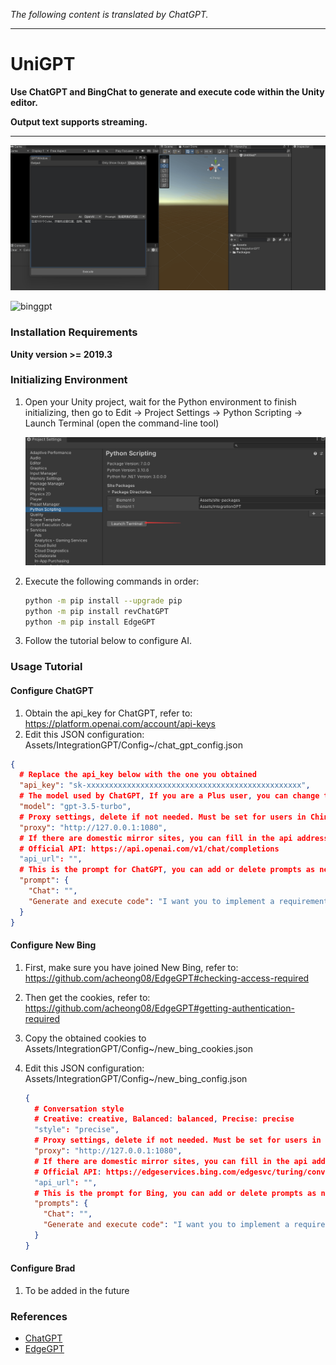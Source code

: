 *The following content is translated by ChatGPT.*

---

# UniGPT

**Use ChatGPT and BingChat to generate and execute code within the Unity editor.**

**Output text supports streaming.**

------

![chatgpt](Screenshots/chatgpt.gif)

![binggpt](Screenshots/binggpt.gif)

### Installation Requirements

**Unity version >= 2019.3**

### Initializing Environment

1. Open your Unity project, wait for the Python environment to finish initializing, then go to Edit -> Project Settings -> Python Scripting -> Launch Terminal (open the command-line tool)

   ![image-20230324020733689](Screenshots/image-20230324020733689.png)

2. Execute the following commands in order:

   ```bash
   python -m pip install --upgrade pip
   python -m pip install revChatGPT
   python -m pip install EdgeGPT
   ```

3. Follow the tutorial below to configure AI.

### Usage Tutorial

#### Configure ChatGPT

1. Obtain the api_key for ChatGPT, refer to: https://platform.openai.com/account/api-keys
2. Edit this JSON configuration: Assets/IntegrationGPT/Config~/chat_gpt_config.json

```json
{
  # Replace the api_key below with the one you obtained
  "api_key": "sk-xxxxxxxxxxxxxxxxxxxxxxxxxxxxxxxxxxxxxxxxxxxxxxxx",
  # The model used by ChatGPT, If you are a Plus user, you can change the model to gpt-4.
  "model": "gpt-3.5-turbo",
  # Proxy settings, delete if not needed. Must be set for users in China to access the openai API.
  "proxy": "http://127.0.0.1:1080",
  # If there are domestic mirror sites, you can fill in the api address here
  # Official API: https://api.openai.com/v1/chat/completions
  "api_url": "",
  # This is the prompt for ChatGPT, you can add or delete prompts as needed
  "prompt": {
    "Chat": "",
	"Generate and execute code": "I want you to implement a requirement in Unity and then reply with the code. You need to write the implementation logic in the Test static method of the TemplateClass, and correctly reference the namespace. I hope I don't need to set anything, and I can get the correct results by manually calling the Test method. I hope you only reply with the code, not any other content, and don't add comments.\nMy first requirement is\n"
  }
}
```

#### Configure New Bing

1. First, make sure you have joined New Bing, refer to: https://github.com/acheong08/EdgeGPT#checking-access-required

2. Then get the cookies, refer to: https://github.com/acheong08/EdgeGPT#getting-authentication-required

3. Copy the obtained cookies to Assets/IntegrationGPT/Config~/new_bing_cookies.json

4. Edit this JSON configuration: Assets/IntegrationGPT/Config~/new_bing_config.json

   ```json
   {
     # Conversation style
     # Creative: creative, Balanced: balanced, Precise: precise
     "style": "precise",
     # Proxy settings, delete if not needed. Must be set for users in China to access the Bing API.
     "proxy": "http://127.0.0.1:1080",
     # If there are domestic mirror sites, you can fill in the api address here
     # Official API: https://edgeservices.bing.com/edgesvc/turing/conversation/create
     "api_url": "",
     # This is the prompt for Bing, you can add or delete prompts as needed
     "prompts": {
       "Chat": "",
       "Generate and execute code": "I want you to implement a requirement in Unity and then reply with the code. You need to write the implementation logic in the Test static method of the TemplateClass, and correctly reference the namespace. I hope I don't need to set anything, and I can get the correct results by manually calling the Test method. I hope you only reply with the code, not any other content, and don't add comments.\nMy first requirement is\n"
     }
   }
   ```

#### Configure Brad

1. To be added in the future



### References

- [ChatGPT](https://github.com/acheong08/ChatGPT)
- [EdgeGPT](https://github.com/acheong08/EdgeGPT)
